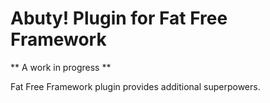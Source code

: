 # Abuty! Plugin for Fat Free Framework

** A work in progress **

Fat Free Framework plugin provides additional superpowers.